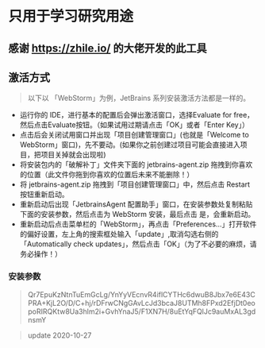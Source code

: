 # 只用于学习研究用途 
## 感谢 https://zhile.io/ 的大佬开发的此工具

## 激活方式
> 以下以 「WebStorm」为例，JetBrains 系列安装激活方法都是一样的。

+ 运行你的 IDE，进行基本的配置后会弹出激活窗口，选择Evaluate for free，然后点击Evaluate按钮。（如果试用过期请点击「OK」或者「Enter Key」）
+ 点击后会关闭试用窗口并出现「项目创建管理窗口」(也就是「Welcome to WebStorm」窗口)，先不要动。(如果你之前创建过项目可能会直接进入项目，把项目关掉就会出现啦)
+ 将安装包内的「破解补丁」文件夹下面的 jetbrains-agent.zip 拖拽到你喜欢的位置（此文件你拖到你喜欢的位置后未来不能删除！）
+ 将 jetbrains-agent.zip 拖拽到「项目创建管理窗口」中，然后点击 Restart 按钮重新启动。
+ 重新启动后出现「JetbrainsAgent 配置助手」窗口，在安装参数处复制粘贴下面的安装参数，然后点击为 WebStorm 安装，最后点击 是，会重新启动。
+ 重新启动后点击菜单栏的「WebStorm」，再点击「Preferences…」打开软件的偏好设置，左上角的搜索框处输入「update」,取消勾选右侧的「Automatically check updates」，然后点击「OK」（为了不必要的麻烦，请务必操作！）

### 安装参数
> Qr7EpuKzNtnTuEmGcLg/YnYyVEcnvR4iflCYTHc6dwuB8Jbx7e6E43CPRA+KjL2O/D/C+hj/rDFrwCNgGAvLcJd3bcaJ8UTMh8FPxd2EfjDt0eopoRIRQKtw8Ua3hlm2i+GvhYnaJ5/F1XN7H/8uEtYqFQlJc9auMxAL3gdnsmY

> update 2020-10-27
